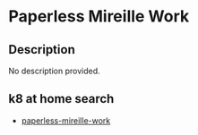 # Paperless Mireille Work

## Description

No description provided.

## k8 at home search

- [paperless-mireille-work](https://nanne.dev/k8s-at-home-search/#/paperless-mireille-work)
